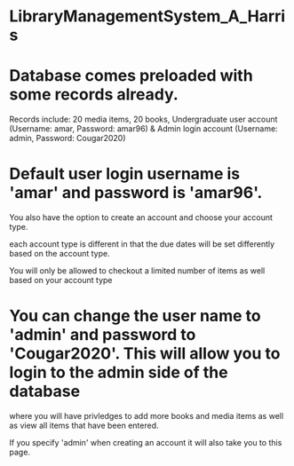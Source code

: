 # LibraryManagementSystem_A_Harris


# Database comes preloaded with some records already.
Records include: 
20 media items, 
20 books, 
Undergraduate user account (Username: amar, Password: amar96) &
Admin login account (Username: admin, Password: Cougar2020)

# Default user login username is 'amar' and password is 'amar96'.

You also have the option to create an account and choose your account type.

each account type is different in that the due dates will be set differently based on the account type.

You will only be allowed to checkout a limited number of items as well based on your account type 


# You can change the user name to 'admin' and password to 'Cougar2020'. This will allow you to login to the admin side of the database 
where you will have privledges to add more books and media items as well as view all items that have been entered. 

If you specify 'admin' when creating an account it will also take you to this page. 
